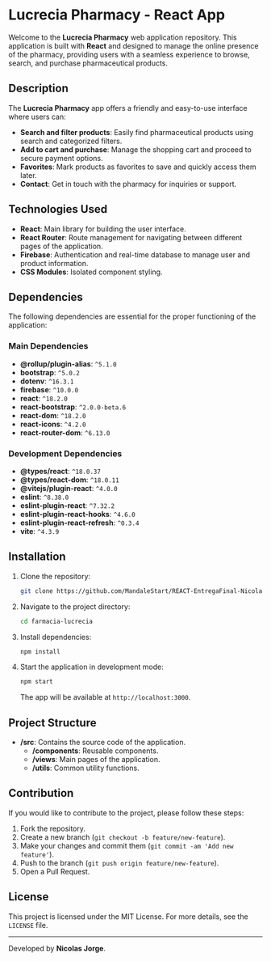 # Lucrecia Pharmacy - React App

Welcome to the **Lucrecia Pharmacy** web application repository. 
This application is built with **React** and designed to manage the online presence of the pharmacy, providing users with a seamless experience to browse, search, and purchase pharmaceutical products.

## Description

The **Lucrecia Pharmacy** app offers a friendly and easy-to-use interface where users can:

- **Search and filter products**: Easily find pharmaceutical products using search and categorized filters.
- **Add to cart and purchase**: Manage the shopping cart and proceed to secure payment options.
- **Favorites**: Mark products as favorites to save and quickly access them later.
- **Contact**: Get in touch with the pharmacy for inquiries or support.

## Technologies Used

- **React**: Main library for building the user interface.
- **React Router**: Route management for navigating between different pages of the application.
- **Firebase**: Authentication and real-time database to manage user and product information.
- **CSS Modules**: Isolated component styling.

## Dependencies

The following dependencies are essential for the proper functioning of the application:

### Main Dependencies

- **@rollup/plugin-alias**: `^5.1.0`
- **bootstrap**: `^5.0.2`
- **dotenv**: `^16.3.1`
- **firebase**: `^10.0.0`
- **react**: `^18.2.0`
- **react-bootstrap**: `^2.0.0-beta.6`
- **react-dom**: `^18.2.0`
- **react-icons**: `^4.2.0`
- **react-router-dom**: `^6.13.0`

### Development Dependencies

- **@types/react**: `^18.0.37`
- **@types/react-dom**: `^18.0.11`
- **@vitejs/plugin-react**: `^4.0.0`
- **eslint**: `^8.38.0`
- **eslint-plugin-react**: `^7.32.2`
- **eslint-plugin-react-hooks**: `^4.6.0`
- **eslint-plugin-react-refresh**: `^0.3.4`
- **vite**: `^4.3.9`

## Installation

1. Clone the repository:
    ```bash
    git clone https://github.com/MandaleStart/REACT-EntregaFinal-NicolasJorge
    ```
2. Navigate to the project directory:
    ```bash
    cd farmacia-lucrecia
    ```
3. Install dependencies:
    ```bash
    npm install
    ```
4. Start the application in development mode:
    ```bash
    npm start
    ```
    The app will be available at `http://localhost:3000`.

## Project Structure

- **/src**: Contains the source code of the application.
  - **/components**: Reusable components.
  - **/views**: Main pages of the application.
  - **/utils**: Common utility functions.

## Contribution

If you would like to contribute to the project, please follow these steps:

1. Fork the repository.
2. Create a new branch (`git checkout -b feature/new-feature`).
3. Make your changes and commit them (`git commit -am 'Add new feature'`).
4. Push to the branch (`git push origin feature/new-feature`).
5. Open a Pull Request.

## License

This project is licensed under the MIT License. For more details, see the `LICENSE` file.

---

Developed by **Nicolas Jorge**.
